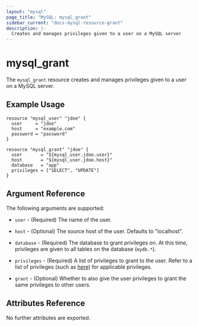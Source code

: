 ```yaml
---
layout: "mysql"
page_title: "MySQL: mysql_grant"
sidebar_current: "docs-mysql-resource-grant"
description: |-
  Creates and manages privileges given to a user on a MySQL server
---
```


# mysql\_grant

The ``mysql_grant`` resource creates and manages privileges given to
a user on a MySQL server.

## Example Usage

```hcl
resource "mysql_user" "jdoe" {
  user     = "jdoe"
  host     = "example.com"
  password = "password"
}

resource "mysql_grant" "jdoe" {
  user       = "${mysql_user.jdoe.user}"
  host       = "${mysql_user.jdoe.host}"
  database   = "app"
  privileges = ["SELECT", "UPDATE"]
}
```

## Argument Reference

The following arguments are supported:

* `user` - (Required) The name of the user.

* `host` - (Optional) The source host of the user. Defaults to "localhost".

* `database` - (Required) The database to grant privileges on. At this time,
  privileges are given to all tables on the database (`mydb.*`).

* `privileges` - (Required) A list of privileges to grant to the user. Refer
  to a list of privileges (such as
  [here](https://dev.mysql.com/doc/refman/5.5/en/grant.html)) for applicable
  privileges.

* `grant` - (Optional) Whether to also give the user privileges to grant
  the same privileges to other users.

## Attributes Reference

No further attributes are exported.
